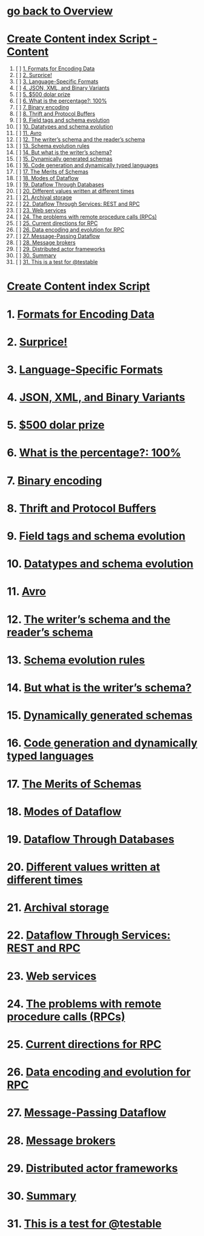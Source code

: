 # [go back to Overview](https://github.com/c4arl0s)

# [Create Content index Script - Content](https://github.com/c4arl0s/createcontentindexscript#go-back-to-overview)

1. [ ] [1. Formats for Encoding Data](https://github.com/c4arl0s/createcontentindexscript#1-Formats-for-Encoding-Data)
2. [ ] [2. Surprice!](https://github.com/c4arl0s/createcontentindexscript#2-Surprice)
3. [ ] [3. Language-Specific Formats](https://github.com/c4arl0s/createcontentindexscript#3-Language-Specific-Formats)
4. [ ] [4. JSON, XML, and Binary Variants](https://github.com/c4arl0s/createcontentindexscript#4-JSON-XML-and-Binary-Variants)
5. [ ] [5. $500 dolar prize](https://github.com/c4arl0s/createcontentindexscript#5-500-dolar-prize)
6. [ ] [6. What is the percentage?: 100%](https://github.com/c4arl0s/createcontentindexscript#6-What-is-the-percentage-100)
7. [ ] [7. Binary encoding](https://github.com/c4arl0s/createcontentindexscript#7-Binary-encoding)
8. [ ] [8. Thrift and Protocol Buffers](https://github.com/c4arl0s/createcontentindexscript#8-Thrift-and-Protocol-Buffers)
9. [ ] [9. Field tags and schema evolution](https://github.com/c4arl0s/createcontentindexscript#9-Field-tags-and-schema-evolution)
10. [ ] [10. Datatypes and schema evolution](https://github.com/c4arl0s/createcontentindexscript#10-Datatypes-and-schema-evolution)
11. [ ] [11. Avro](https://github.com/c4arl0s/createcontentindexscript#11-Avro)
12. [ ] [12. The writer’s schema and the reader’s schema](https://github.com/c4arl0s/createcontentindexscript#12-The-writers-schema-and-the-readers-schema)
13. [ ] [13. Schema evolution rules](https://github.com/c4arl0s/createcontentindexscript#13-Schema-evolution-rules)
14. [ ] [14. But what is the writer’s schema?](https://github.com/c4arl0s/createcontentindexscript#14-But-what-is-the-writers-schema)
15. [ ] [15. Dynamically generated schemas](https://github.com/c4arl0s/createcontentindexscript#15-Dynamically-generated-schemas)
16. [ ] [16. Code generation and dynamically typed languages](https://github.com/c4arl0s/createcontentindexscript#16-Code-generation-and-dynamically-typed-languages)
17. [ ] [17. The Merits of Schemas](https://github.com/c4arl0s/createcontentindexscript#17-The-Merits-of-Schemas)
18. [ ] [18. Modes of Dataflow](https://github.com/c4arl0s/createcontentindexscript#18-Modes-of-Dataflow)
19. [ ] [19. Dataflow Through Databases](https://github.com/c4arl0s/createcontentindexscript#19-Dataflow-Through-Databases)
20. [ ] [20. Different values written at different times](https://github.com/c4arl0s/createcontentindexscript#20-Different-values-written-at-different-times)
21. [ ] [21. Archival storage](https://github.com/c4arl0s/createcontentindexscript#21-Archival-storage)
22. [ ] [22. Dataflow Through Services: REST and RPC](https://github.com/c4arl0s/createcontentindexscript#22-Dataflow-Through-Services-REST-and-RPC)
23. [ ] [23. Web services](https://github.com/c4arl0s/createcontentindexscript#23-Web-services)
24. [ ] [24. The problems with remote procedure calls (RPCs)](https://github.com/c4arl0s/createcontentindexscript#24-The-problems-with-remote-procedure-calls-RPCs)
25. [ ] [25. Current directions for RPC](https://github.com/c4arl0s/createcontentindexscript#25-Current-directions-for-RPC)
26. [ ] [26. Data encoding and evolution for RPC](https://github.com/c4arl0s/createcontentindexscript#26-Data-encoding-and-evolution-for-RPC)
27. [ ] [27. Message-Passing Dataflow](https://github.com/c4arl0s/createcontentindexscript#27-Message-Passing-Dataflow)
28. [ ] [28. Message brokers](https://github.com/c4arl0s/createcontentindexscript#28-Message-brokers)
29. [ ] [29. Distributed actor frameworks](https://github.com/c4arl0s/createcontentindexscript#29-Distributed-actor-frameworks)
30. [ ] [30. Summary](https://github.com/c4arl0s/createcontentindexscript#30-Summary)
31. [ ] [31. This is a test for @testable](https://github.com/c4arl0s/createcontentindexscript#31-This-is-a-test-for-testable)

# [Create Content index Script](https://github.com/c4arl0s/#create-content-index-script---content)

# 1. [Formats for Encoding Data](https://github.com/c4arl0s/createcontentindexscript#create-content-index-script---content)
# 2. [Surprice!](https://github.com/c4arl0s/createcontentindexscript#create-content-index-script---content)
# 3. [Language-Specific Formats](https://github.com/c4arl0s/createcontentindexscript#create-content-index-script---content)
# 4. [JSON, XML, and Binary Variants](https://github.com/c4arl0s/createcontentindexscript#create-content-index-script---content)
# 5. [$500 dolar prize](https://github.com/c4arl0s/createcontentindexscript#create-content-index-script---content)
# 6. [What is the percentage?: 100%](https://github.com/c4arl0s/createcontentindexscript#create-content-index-script---content)
# 7. [Binary encoding](https://github.com/c4arl0s/createcontentindexscript#create-content-index-script---content)
# 8. [Thrift and Protocol Buffers](https://github.com/c4arl0s/createcontentindexscript#create-content-index-script---content)
# 9. [Field tags and schema evolution](https://github.com/c4arl0s/createcontentindexscript#create-content-index-script---content)
# 10. [Datatypes and schema evolution](https://github.com/c4arl0s/createcontentindexscript#create-content-index-script---content)
# 11. [Avro](https://github.com/c4arl0s/createcontentindexscript#create-content-index-script---content)
# 12. [The writer’s schema and the reader’s schema](https://github.com/c4arl0s/createcontentindexscript#create-content-index-script---content)
# 13. [Schema evolution rules](https://github.com/c4arl0s/createcontentindexscript#create-content-index-script---content)
# 14. [But what is the writer’s schema?](https://github.com/c4arl0s/createcontentindexscript#create-content-index-script---content)
# 15. [Dynamically generated schemas](https://github.com/c4arl0s/createcontentindexscript#create-content-index-script---content)
# 16. [Code generation and dynamically typed languages](https://github.com/c4arl0s/createcontentindexscript#create-content-index-script---content)
# 17. [The Merits of Schemas](https://github.com/c4arl0s/createcontentindexscript#create-content-index-script---content)
# 18. [Modes of Dataflow](https://github.com/c4arl0s/createcontentindexscript#create-content-index-script---content)
# 19. [Dataflow Through Databases](https://github.com/c4arl0s/createcontentindexscript#create-content-index-script---content)
# 20. [Different values written at different times](https://github.com/c4arl0s/createcontentindexscript#create-content-index-script---content)
# 21. [Archival storage](https://github.com/c4arl0s/createcontentindexscript#create-content-index-script---content)
# 22. [Dataflow Through Services: REST and RPC](https://github.com/c4arl0s/createcontentindexscript#create-content-index-script---content)
# 23. [Web services](https://github.com/c4arl0s/createcontentindexscript#create-content-index-script---content)
# 24. [The problems with remote procedure calls (RPCs)](https://github.com/c4arl0s/createcontentindexscript#create-content-index-script---content)
# 25. [Current directions for RPC](https://github.com/c4arl0s/createcontentindexscript#create-content-index-script---content)
# 26. [Data encoding and evolution for RPC](https://github.com/c4arl0s/createcontentindexscript#create-content-index-script---content)
# 27. [Message-Passing Dataflow](https://github.com/c4arl0s/createcontentindexscript#create-content-index-script---content)
# 28. [Message brokers](https://github.com/c4arl0s/createcontentindexscript#create-content-index-script---content)
# 29. [Distributed actor frameworks](https://github.com/c4arl0s/createcontentindexscript#create-content-index-script---content)
# 30. [Summary](https://github.com/c4arl0s/createcontentindexscript#create-content-index-script---content)
# 31. [This is a test for @testable](https://github.com/c4arl0s/createcontentindexscript#create-content-index-script---content)
